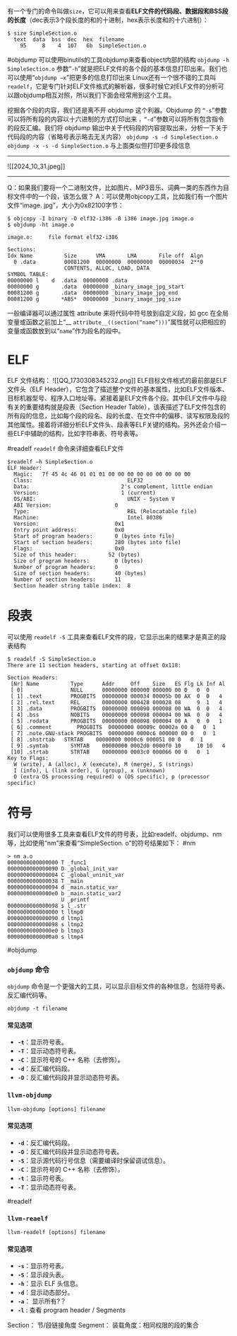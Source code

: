 
有一个专门的命令叫做`size`，它可以用来查看**ELF文件的代码段、数据段和BSS段的长度**（dec表示3个段长度的和的十进制，hex表示长度和的十六进制）：

```shell
$ size SimpleSection.o
  text  data  bss  dec  hex  filename
    95     8    4  107   6b  SimpleSection.o
```
#objdump
可以使用binutils的工具objdump来查看object内部的结构
`objdump -h SimpleSection.o`
参数“`-h`”就是把ELF文件的各个段的基本信息打印出来。我们也可以使用“`objdump –x`”把更多的信息打印出来
Linux还有一个很不错的工具叫`readelf`，它是专门针对ELF文件格式的解析器，很多时候它对ELF文件的分析可以跟objdump相互对照，所以我们下面会经常用到这个工具。

挖掘各个段的内容，我们还是离不开 objdump 这个利器。Objdump 的 `“-s`”参数可以将所有段的内容以十六进制的方式打印出来 `，“-d`”参数可以将所有包含指令的段反汇编。我们将 objdump 输出中关于代码段的内容提取出来，分析一下关于代码段的内容（省略号表示略去无关内容）
`objdump -s -d SimpleSection.o`
`objdump -x -s -d SimpleSection.o`
与上面类似但打印更多段信息

---

![[2024_10_31.jpeg]]

---
Q：如果我们要将一个二进制文件，比如图片、MP3音乐、词典一类的东西作为目标文件中的一个段，该怎么做？
A：可以使用objcopy工具，比如我们有一个图片文件“image. jpg”，大小为0x82100字节：
```shell
$ objcopy -I binary -O elf32-i386 -B i386 image.jpg image.o 
$ objdump -ht image.o

image.o:     file format elf32-i386

Sections:
Idx Name          Size      VMA       LMA       File off  Algn
  0 .data         00081200  00000000  00000000  00000034  2**0
                  CONTENTS, ALLOC, LOAD, DATA
SYMBOL TABLE:
00000000 l    d  .data  00000000 .data
00000000 g       .data  00000000 _binary_image_jpg_start
00081200 g       .data  00000000 _binary_image_jpg_end
00081200 g       *ABS*  00000000 _binary_image_jpg_size
```

一般编译器可以通过属性 attribute 来将代码中符号放到自定义段，如 gcc 在全局变量或函数之前加上“__ `attribute__((section(“name”)))`”属性就可以把相应的变量或函数放到以“`name`”作为段名的段中。

# ELF
ELF 文件结构：
![[QQ_1730308345232.png]]
ELF目标文件格式的最前部是ELF文件头（ELF Header），它包含了描述整个文件的基本属性，比如ELF文件版本、目标机器型号、程序入口地址等。紧接着是ELF文件各个段。其中ELF文件中与段有关的重要结构就是段表（Section Header Table），该表描述了ELF文件包含的所有段的信息，比如每个段的段名、段的长度、在文件中的偏移、读写权限及段的其他属性。接着将详细分析ELF文件头、段表等ELF关键的结构。另外还会介绍一些ELF中辅助的结构，比如字符串表、符号表等。

#readelf
`readelf` 命令来详细查看ELF文件
```shell
$readelf –h SimpleSection.o
ELF Header:
  Magic:   7f 45 4c 46 01 01 01 00 00 00 00 00 00 00 00 00
  Class:                              ELF32
  Data:                             2's complement, little endian
  Version:                          1 (current)
  OS/ABI:                             UNIX - System V
  ABI Version:                    0
  Type:                               REL (Relocatable file)
  Machine:                            Intel 80386
  Version:                        0x1
  Entry point address:            0x0
  Start of program headers:       0 (bytes into file)
  Start of section headers:       280 (bytes into file)
  Flags:                          0x0
  Size of this header:          52 (bytes)
  Size of program headers:        0 (bytes)
  Number of program headers:      0
  Size of section headers:        40 (bytes)
  Number of section headers:      11
  Section header string table index:  8
```

# 段表
可以使用 `readelf -S` 工具来查看ELF文件的段，它显示出来的结果才是真正的段表结构 
```shell
$ readelf -S SimpleSection.o
There are 11 section headers, starting at offset 0x118:

Section Headers:
 [Nr] Name          Type      Addr     Off    Size   ES Flg Lk Inf Al
 [ 0]               NULL      00000000 000000 000000 00 0   0  0
 [ 1] .text         PROGBITS  00000000 000034 00005b 00 AX  0  0   4
 [ 2] .rel.text     REL       00000000 000428 000028 08     9  1   4
 [ 3] .data         PROGBITS  00000000 000090 000008 00 WA  0  0   4
 [ 4] .bss          NOBITS    00000000 000098 000004 00 WA  0  0   4
 [ 5] .rodata       PROGBITS  00000000 000098 000004 00 A   0  0   1
 [ 6] .comment        PROGBITS  00000000 00009c 00002a 00 0   0  1
 [ 7] .note.GNU-stack PROGBITS  00000000 0000c6 000000 00 0   0  1
 [ 8] .shstrtab   STRTAB    00000000 0000c6 000051 00 0   0  1
 [ 9] .symtab       SYMTAB    00000000 0002d0 0000f0 10     10 10   4
 [10] .strtab       STRTAB    00000000 0003c0 000066 00 0   0  1
Key to Flags:
  W (write), A (alloc), X (execute), M (merge), S (strings)
  I (info), L (link order), G (group), x (unknown)
  O (extra OS processing required) o (OS specific), p (processor specific)
```

#  符号

我们可以使用很多工具来查看ELF文件的符号表，比如readelf、objdump、nm等，比如使用“nm”来查看“SimpleSection. o”的符号结果如下： #nm
```shell
> nm a.o     						  
0000000000000000 T _func1
0000000000000090 D _global_init_var
0000000000000004 C _global_uninit_var
0000000000000038 T _main
0000000000000094 d _main.static_var
00000000000000e0 b _main.static_var2
                 U _printf
0000000000000098 s l_.str
0000000000000000 t ltmp0
0000000000000090 d ltmp1
0000000000000098 s ltmp2
00000000000000e0 b ltmp3
00000000000000a0 s ltmp4
```
#objdump
###  `objdump` 命令
`objdump` 命令是一个更强大的工具，可以显示目标文件的各种信息，包括符号表、反汇编代码等。
```
objdump -t filename
```
####  常见选项
- **`-t`**：显示符号表。
- **`-T`**：显示动态符号表。
- **`-C`**：显示符号的 C++ 名称（去修饰）。
- **`-d`**：反汇编代码段。
- **`-D`**：反汇编代码段并显示动态符号表。

###  `llvm-objdump`

```
llvm-objdump [options] filename
```

#### 常见选项
- **`-d`**：反汇编代码段。
- **`-D`**：反汇编代码段并显示动态符号表。
- **`-S`**：显示源代码行号信息（需要编译时保留调试信息）。
- **`-C`**：显示符号的 C++ 名称（去修饰）。
- **`-t`**：显示符号表。
- **`-T`**：显示动态符号表。


#readelf
###  `llvm-reaelf`

```shell
llvm-readelf [options] filename
```

#### 常见选项
- **`-s`**：显示符号表。
- **`-S`**：显示段头表。
- **`-h`**：显示 ELF 头信息。
- **`-d`**：显示动态部分。
- **`-a`**： 显示所有?？
- **`-l`** :  查看 program header / Segments

Section： 节/段链接角度
Segment： 装载角度：相同权限的段的集合







